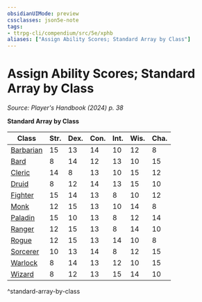 ```yaml
---
obsidianUIMode: preview
cssclasses: json5e-note
tags:
- ttrpg-cli/compendium/src/5e/xphb
aliases: ["Assign Ability Scores; Standard Array by Class"]
---
```

# Assign Ability Scores; Standard Array by Class
*Source: Player's Handbook (2024) p. 38* 

**Standard Array by Class**

| Class | Str. | Dex. | Con. | Int. | Wis. | Cha. |
|-------|------|------|------|------|------|------|
| [Barbarian](barbarian-xphb.md) | 15 | 13 | 14 | 10 | 12 | 8 |
| [Bard](bard-xphb.md) | 8 | 14 | 12 | 13 | 10 | 15 |
| [Cleric](cleric-xphb.md) | 14 | 8 | 13 | 10 | 15 | 12 |
| [Druid](druid-xphb.md) | 8 | 12 | 14 | 13 | 15 | 10 |
| [Fighter](fighter-xphb.md) | 15 | 14 | 13 | 8 | 10 | 12 |
| [Monk](monk-xphb.md) | 12 | 15 | 13 | 10 | 14 | 8 |
| [Paladin](paladin-xphb.md) | 15 | 10 | 13 | 8 | 12 | 14 |
| [Ranger](ranger-xphb.md) | 12 | 15 | 13 | 8 | 14 | 10 |
| [Rogue](rogue-xphb.md) | 12 | 15 | 13 | 14 | 10 | 8 |
| [Sorcerer](sorcerer-xphb.md) | 10 | 13 | 14 | 8 | 12 | 15 |
| [Warlock](warlock-xphb.md) | 8 | 14 | 13 | 12 | 10 | 15 |
| [Wizard](wizard-xphb.md) | 8 | 12 | 13 | 15 | 14 | 10 |
^standard-array-by-class